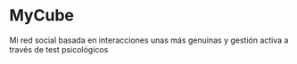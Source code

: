 # MyCube
Mi red social basada en interacciones unas más genuinas y gestión activa a través de test psicológicos
